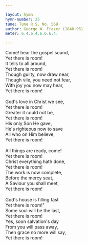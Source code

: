 ```yaml
---

layout: hymn
hymn-number: 25
tune: Tune R.S. No. 569
author: George W. Frazer (1840-96)
meter: 6.4.6.4.6.6.6.4.

---
```

Come! hear the gospel sound,<br>Yet there is room!<br>It tells to all around,<br>Yet there is room!<br>Though guilty, now draw near,<br>Though vile, you need not fear,<br>With joy you now may hear,<br>Yet there is room!<br><br>God's love in Christ we see,<br>Yet there is room!<br>Greater it could not be,<br>Yet there is room!<br>His only Son He gave,<br>He's righteous now to save<br>All who on Him believe,<br>Yet there is room!<br><br>All things are ready, come!<br>Yet there is room!<br>Christ everything hath done,<br>Yet there is room!<br>The work is now complete,<br>Before the mercy seat,<br>A Saviour you shall meet,<br>Yet there is room!<br><br>God's house is filling fast<br>Yet there is room!"<br>Some soul will be the last,<br>Yet there is room!<br>Yes, soon salvation's day<br>From you will pass away,<br>Then grace no more will say,<br>Yet there is room!<br><br><br>
